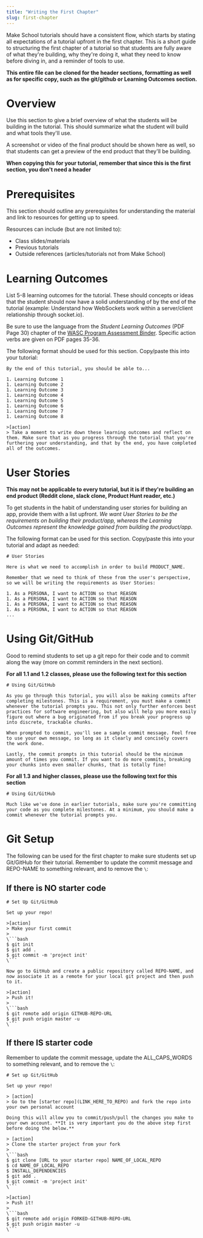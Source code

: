 ```yaml
---
title: "Writing the First Chapter"
slug: first-chapter
---
```


Make School tutorials should have a consistent flow, which starts by stating all expectations of a tutorial upfront in the first chapter. This is a short guide to structuring the first chapter of a tutorial so that students are fully aware of what they're building, why they're doing it, what they need to know before diving in, and a reminder of tools to use.

**This entire file can be cloned for the header sections, formatting as well as for specific copy, such as the git/github or Learning Outcomes section.**

# Overview

Use this section to give a brief overview of what the students will be building in the tutorial. This should summarize what the student will build and what tools they'll use.

A screenshot or video of the final product should be shown here as well, so that students can get a preview of the end product that they'll be building.

**When copying this for your tutorial, remember that since this is the first section, you don't need a header**

# Prerequisites

This section should outline any prerequisites for understanding the material and link to resources for getting up to speed.

Resources can include (but are not limited to):

- Class slides/materials
- Previous tutorials
- Outside references (articles/tutorials not from Make School)

# Learning Outcomes

List 5-8 learning outcomes for the tutorial. These should concepts or ideas that the student should now have a solid understanding of by the end of the tutorial (example: Understand how WebSockets work within a server/client relationship through socket.io).

Be sure to use the language from the _Student Learning Outcomes_ (PDF Page 30) chapter of the [WASC Program Assessment Binder](https://drive.google.com/open?id=15GeE0LsGH73TNk2BVHd8VgbKnDb80N2j). Specific action verbs are given on PDF pages 35-36.

The following format should be used for this section. Copy/paste this into your tutorial:

```
By the end of this tutorial, you should be able to...

1. Learning Outcome 1
1. Learning Outcome 2
1. Learning Outcome 3
1. Learning Outcome 4
1. Learning Outcome 5
1. Learning Outcome 6
1. Learning Outcome 7
1. Learning Outcome 8

>[action]
> Take a moment to write down these learning outcomes and reflect on them. Make sure that as you progress through the tutorial that you're furthering your understanding, and that by the end, you have completed all of the outcomes.
```

# User Stories

**This may not be applicable to every tutorial, but it is if they're building an end product (Reddit clone, slack clone, Product Hunt reader, etc.)**

To get students in the habit of understanding user stories for building an app, provide them with a list upfront. _We want User Stories to be the requirements on building their product/app, whereas the Learning Outcomes represent the knowledge gained from building the product/app._

The following format can be used for this section. Copy/paste this into your tutorial and adapt as needed:

```
# User Stories

Here is what we need to accomplish in order to build PRODUCT_NAME.

Remember that we need to think of these from the user's perspective, so we will be writing the requirements as User Stories:

1. As a PERSONA, I want to ACTION so that REASON
1. As a PERSONA, I want to ACTION so that REASON
1. As a PERSONA, I want to ACTION so that REASON
1. As a PERSONA, I want to ACTION so that REASON
...
```

# Using Git/GitHub

Good to remind students to set up a git repo for their code and to commit along the way (more on commit reminders in the next section).

**For all 1.1 and 1.2 classes, please use the following text for this section**

```
# Using Git/GitHub

As you go through this tutorial, you will also be making commits after completing milestones. This is a requirement, you must make a commit whenever the tutorial prompts you. This not only further enforces best practices for software engineering, but also will help you more easily figure out where a bug originated from if you break your progress up into discrete, trackable chunks.

When prompted to commit, you'll see a sample commit message. Feel free to use your own message, so long as it clearly and concisely covers the work done.

Lastly, the commit prompts in this tutorial should be the minimum amount of times you commit. If you want to do more commits, breaking your chunks into even smaller chunks, that is totally fine!
```

**For all 1.3 and higher classes, please use the following text for this section**

```
# Using Git/GitHub

Much like we've done in earlier tutorials, make sure you're committing your code as you complete milestones. At a minimum, you should make a commit whenever the tutorial prompts you.
```

# Git Setup

The following can be used for the first chapter to make sure students set up Git/GitHub for their tutorial. Remember to update the commit message and REPO-NAME to something relevant, and to remove the `\`:

## If there is NO starter code

```
# Set Up Git/GitHub

Set up your repo!

>[action]
> Make your first commit
>
\```bash
$ git init
$ git add .
$ git commit -m 'project init'
\```

Now go to GitHub and create a public repository called REPO-NAME, and now associate it as a remote for your local git project and then push to it.

>[action]
> Push it!
>
\```bash
$ git remote add origin GITHUB-REPO-URL
$ git push origin master -u
\```

```

## If there IS starter code

Remember to update the commit message, update the ALL_CAPS_WORDS to something relevant, and to remove the `\`:

```
# Set up Git/GitHub

Set up your repo!

> [action]
> Go to the [starter repo](LINK_HERE_TO_REPO) and fork the repo into your own personal account

Doing this will allow you to commit/push/pull the changes you make to your own account. **It is very important you do the above step first before doing the below.**

> [action]
> Clone the starter project from your fork
>
\```bash
$ git clone [URL to your starter repo] NAME_OF_LOCAL_REPO
$ cd NAME_OF_LOCAL_REPO
$ INSTALL_DEPENDENCIES
$ git add .
$ git commit -m 'project init'
\```

>[action]
> Push it!
>
\```bash
$ git remote add origin FORKED-GITHUB-REPO-URL
$ git push origin master -u
\```

```
